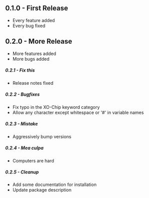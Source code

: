 ## 0.1.0 - First Release
* Every feature added
* Every bug fixed

## 0.2.0 - More Release
* More features added
* More bugs added

##### 0.2.1 - Fix this
* Release notes fixed

##### 0.2.2 - Bugfixes
* Fix typo in the XO-Chip keyword category
* Allow any character except whitespace or '#' in variable names

##### 0.2.3 - Mistake
* Aggressively bump versions

##### 0.2.4 - Mea culpa
* Computers are hard

##### 0.2.5 - Cleanup
 * Add some documentation for installation
 * Update package description
